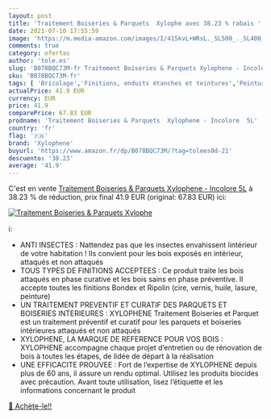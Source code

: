 ```yaml
---
layout: post
title: 'Traitement Boiseries & Parquets  Xylophe avec 38.23 % rabais '
date: 2021-07-10 17:55:59
image: 'https://m.media-amazon.com/images/I/415kvL+WRsL._SL500_._SL400_.jpg'
comments: true
category: ofertas
author: 'tole.es'
slug: 'B078BQC73M-fr Traitement Boiseries & Parquets Xylophene - Incolore 5L'
sku: 'B078BQC73M-fr'
tags: [ 'Bricolage','Finitions, enduits étanches et teintures','Peintures, outils et traitement des murs','Vernis','xylophene', ]
actualPrice: 41.9 EUR
currency: EUR
price: 41.9
comparePrice: 67.83 EUR
prodname: 'Traitement Boiseries & Parquets  Xylophene - Incolore  5L'
country: 'fr'
flag: '🇫🇷'
brand: 'Xylophene'
buyurl: 'https://www.amazon.fr/dp/B078BQC73M/?tag=tolees0d-21'
descuento: '38.23'
average: '41.9'
---
```


C'est en vente [Traitement Boiseries & Parquets  Xylophene - Incolore  5L](https://www.amazon.fr/dp/B078BQC73M/?tag=tolees0d-21)  à  38.23 % de réduction, prix final  41.9 EUR (original: 67.83 EUR) ici:

[![Traitement Boiseries & Parquets  Xylophe](https://m.media-amazon.com/images/I/415kvL+WRsL._SL500_._SL400_.jpg)](https://www.amazon.fr/dp/B078BQC73M/?tag=tolees0d-21)

ℹ️:

- ANTI INSECTES : Nattendez pas que les insectes envahissent lintérieur de votre habitation ! Ils convient pour les bois exposés en intérieur, attaqués et non attaqués
- TOUS TYPES DE FINITIONS ACCEPTEES : Ce produit traite les bois attaqués en phase curative et les bois sains en phase préventive. Il accepte toutes les finitions Bondex et Ripolin (cire, vernis, huile, lasure, peinture)
- UN TRAITEMENT PREVENTIF ET CURATIF DES PARQUETS ET BOISERIES INTERIEURES : XYLOPHENE Traitement Boiseries et Parquet est un traitement préventif et curatif pour les parquets et boiseries intérieures attaqués et non attaqués
- XYLOPHENE, LA MARQUE DE REFERENCE POUR VOS BOIS : XYLOPHENE accompagne chaque projet d’entretien ou de rénovation de bois à toutes les étapes, de lidée de départ à la réalisation
- UNE EFFICACITE PROUVEE : Fort de l’expertise de XYLOPHENE depuis plus de 60 ans, il assure un rendu optimal. Utilisez les produits biocides avec précaution. Avant toute utilisation, lisez l’étiquette et les informations concernant le produit

[🛒 Achète-le!!](https://www.amazon.fr/dp/B078BQC73M/?tag=tolees0d-21)
